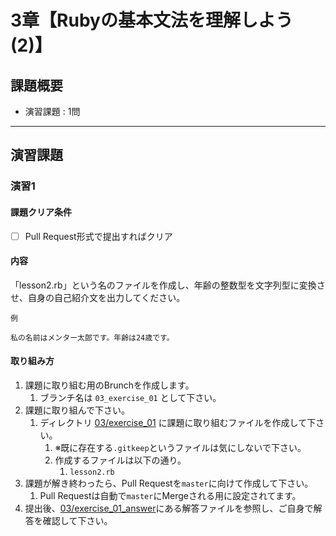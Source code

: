 # 3章【Rubyの基本文法を理解しよう(2)】

## 課題概要
 - 演習課題 : 1問

---
## 演習課題
### 演習1
#### 課題クリア条件
- [ ] Pull Request形式で提出すればクリア

#### 内容
「lesson2.rb」という名のファイルを作成し、年齢の整数型を文字列型に変換させ、自身の自己紹介文を出力してください。

`例`
```
私の名前はメンター太郎です。年齢は24歳です。
```

#### 取り組み方
1. 課題に取り組む用のBrunchを作成します。
   1. ブランチ名は `03_exercise_01` として下さい。
1. 課題に取り組んで下さい。
   1. ディレクトリ [03/exercise_01](./exercise_01) に課題に取り組むファイルを作成して下さい。
      1. ※既に存在する`.gitkeep`というファイルは気にしないで下さい。
      1. 作成するファイルは以下の通り。
         1. `lesson2.rb`
1. 課題が解き終わったら、Pull Requestを`master`に向けて作成して下さい。
   1. Pull Requestは自動で`master`にMergeされる用に設定されてます。
1. 提出後、[03/exercise_01_answer](./exercise_01_answer)にある解答ファイルを参照し、ご自身で解答を確認して下さい。

